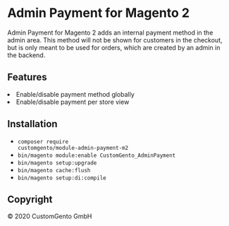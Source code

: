 # Admin Payment for Magento 2

Admin Payment for Magento 2 adds an internal payment method in the admin area. This method will not be shown for customers in the checkout, but is only meant to be used for orders, which are created by an admin in the backend.

## Features
<li>Enable/disable payment method globally</li>
<li>Enable/disable payment per store view</li>

## Installation

* <code>composer require customgento/module-admin-payment-m2</code>
* <code>bin/magento module:enable CustomGento_AdminPayment</code>
* <code>bin/magento setup:upgrade</code>
* <code>bin/magento cache:flush</code>
* <code>bin/magento setup:di:compile</code>

## Copyright
&copy; 2020 CustomGento GmbH

